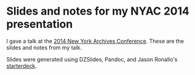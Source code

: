 Slides and notes for my NYAC 2014 presentation
=== 

I gave a talk at the [2014 New York Archives Conference](http://nyarchivists.org/nyac/?page_id=18). These are the slides and notes from my talk.

Slides were generated using DZSlides, Pandoc, and Jason Ronallo's [starterdeck](https://github.com/jronallo/starterdeck).
